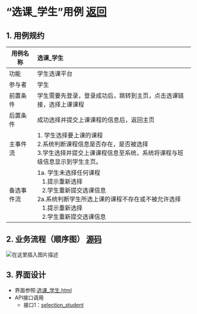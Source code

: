 ﻿
# “选课_学生”用例 [返回](../README.md)

## 1. 用例规约

|用例名称|选课_学生|
|-------|:-------------|
|功能|学生选课平台|
|参与者|学生|
|前置条件| 学生需要先登录，登录成功后，跳转到主页，点击选课链接，选择上课课程|
|后置条件|成功选择并提交上课课程的信息后，返回主页|
|主事件流| 1. 学生选择要上课的课程<br/>2.系统判断课程信息是否存在，是否被选择<br/>3.学生选择并提交上课课程信息至系统，系统将课程与班级信息显示到学生主页。|
|备选事件流|1a. 学生未选择任何课程 <br/>&nbsp;&nbsp; 1.提示重新选择 <br/> &nbsp;&nbsp; 2.学生重新提交选课信息 <br/>2a.系统判断学生所选上课的课程不存在或不被允许选择 <br/>&nbsp;&nbsp; 1.提示重新选择 <br/> &nbsp;&nbsp; 2.学生重新提交选课信息 |


## 2. 业务流程（顺序图） [源码](../src/sequence选课_学生.puml)
![在这里插入图片描述](https://img-blog.csdnimg.cn/2020052612115762.png?x-oss-process=image/watermark,type_ZmFuZ3poZW5naGVpdGk,shadow_10,text_aHR0cHM6Ly9ibG9nLmNzZG4ubmV0L2x5ZGRhc2h1YWlnZQ==,size_16,color_FFFFFF,t_70)

## 3. 界面设计
- 界面参照:[选课_学生.html](https://github.com/LiYundong593/is_analysis/test6/ui/选课（学生）.html)
- API接口调用
    - 接口1：[selection_student](../接口/selection_student.md)

